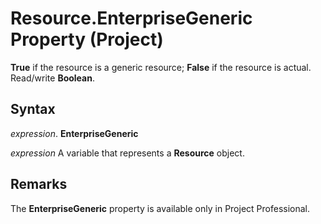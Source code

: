 
# Resource.EnterpriseGeneric Property (Project)

 **True** if the resource is a generic resource; **False** if the resource is actual. Read/write **Boolean**.


## Syntax

 _expression_. **EnterpriseGeneric**

 _expression_ A variable that represents a **Resource** object.


## Remarks

The  **EnterpriseGeneric** property is available only in Project Professional.

